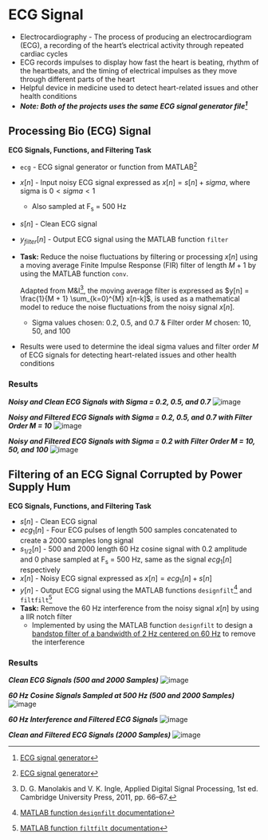 # ECG Signal
- Electrocardiography - The process of producing an electrocardiogram (ECG), a recording of the heart’s electrical activity through repeated cardiac cycles
- ECG records impulses to display how fast the heart is beating, rhythm of the heartbeats, and the timing of electrical impulses as they move through different parts of the heart
- Helpful device in medicine used to detect heart-related issues and other health conditions
- ***Note: Both of the projects uses the same ECG signal generator file[^1]***
## Processing Bio (ECG) Signal
**ECG Signals, Functions, and Filtering Task**
- `ecg` - ECG signal generator or function from MATLAB[^1]
- $x[n]$ - Input noisy ECG signal expressed as $x[n] = s[n] + sigma$, where sigma is $0<sigma<1$
  - Also sampled at F<sub>s</sub> = 500 Hz
- $s[n]$ - Clean ECG signal
- $y_{filter}[n]$ - Output ECG signal using the MATLAB function `filter`
- **Task:** Reduce the noise fluctuations by filtering or processing $x[n]$ using a moving average Finite Impulse Response (FIR) filter of length $M+1$ by using the MATLAB function `conv`.

  Adapted from M&I[^2], the moving average filter is expressed as $y[n] = \frac{1}{M + 1} \sum_{k=0}^{M} x[n-k]$, is used as a mathematical model to reduce the noise fluctuations from the noisy signal $x[n]$.
  - Sigma values chosen: 0.2, 0.5, and 0.7 & Filter order $M$ chosen: 10, 50, and 100
- Results were used to determine the ideal sigma values and filter order $M$ of ECG signals for detecting heart-related issues and other health conditions
  
### Results
***Noisy and Clean ECG Signals with Sigma = 0.2, 0.5, and 0.7***
![image](./plots/processing_bio_ecg_1.png)
  
***Noisy and Filtered ECG Signals with Sigma = 0.2, 0.5, and 0.7 with Filter Order M = 10***
![image](./plots/processing_bio_ecg_2.png)
  
***Noisy and Filtered ECG Signals with Sigma = 0.2 with Filter Order M = 10, 50, and 100***
![image](./plots/processing_bio_ecg_3.png)


## Filtering of an ECG Signal Corrupted by Power Supply Hum
**ECG Signals, Functions, and Filtering Task**
- $s[n]$ - Clean ECG signal
- $ecg_{1}[n]$ - Four ECG pulses of length 500 samples concatenated to create a 2000 samples long signal
- $s_{1/2}[n]$ - 500 and 2000 length 60 Hz cosine signal with 0.2 amplitude and 0 phase sampled at F<sub>s</sub> = 500 Hz, same as the signal $ecg_{1}[n]$ respectively
- $x[n]$ - Noisy ECG signal expressed as $x[n] = ecg_{1}[n] + s[n]$
- $y[n]$ - Output ECG signal using the MATLAB functions `designfilt`[^3] and `filtfilt`[^4]
- **Task:** Remove the 60 Hz interference from the noisy signal $x[n]$ by using a IIR notch filter
  - Implemented by using the MATLAB function `designfilt` to design a [bandstop filter of a bandwidth of 2 Hz centered on 60 Hz](https://github.com/eoommaa/ECG-Signal/blob/debce32a187ec2d91e137edbedb090c0ae70d768/IIR%20ECG/irr_ecg.m#L83-L86) to remove the interference

### Results
***Clean ECG Signals (500 and 2000 Samples)***
![image](./plots/iir_ecg_1.png)
  
***60 Hz Cosine Signals Sampled at 500 Hz (500 and 2000 Samples)***
![image](./plots/iir_ecg_2.png)

***60 Hz Interference and Filtered ECG Signals***
![image](./plots/iir_ecg_3.png)
  
***Clean and Filtered ECG Signals (2000 Samples)***
![image](./plots/iir_ecg_4.png)


[^1]: [ECG signal generator](https://github.com/eoommaa/ECG-Signal/blob/c226983dcf1e0dbb263750cd5978ac46688e0c86/processing-bio-ecg/ecg.m)
[^2]: D. G. Manolakis and V. K. Ingle, Applied Digital Signal Processing, 1st ed. Cambridge University Press, 2011, pp. 66–67.
[^3]: [MATLAB function `designfilt` documentation](https://www.mathworks.com/help/signal/ref/designfilt.html)
[^4]: [MATLAB function `filtfilt` documentation](https://www.mathworks.com/help/signal/ref/filtfilt.html)
